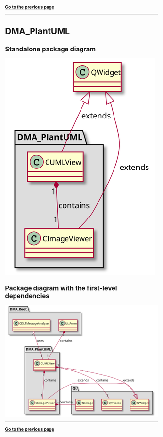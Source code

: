 [**Go to the previous page**](../../../../md/dev_docs/dev_docs.md)

----

# DMA_PlantUML

## Standalone package diagram

![Class diagram with dependencies](../../../../md/dev_docs/puml/DMA_PlantUML_standalone.svg)

## Package diagram with the first-level dependencies

![Class diagram with dependencies](../../../../md/dev_docs/puml/DMA_PlantUML.svg)

----

[**Go to the previous page**](../../../../md/dev_docs/dev_docs.md)
